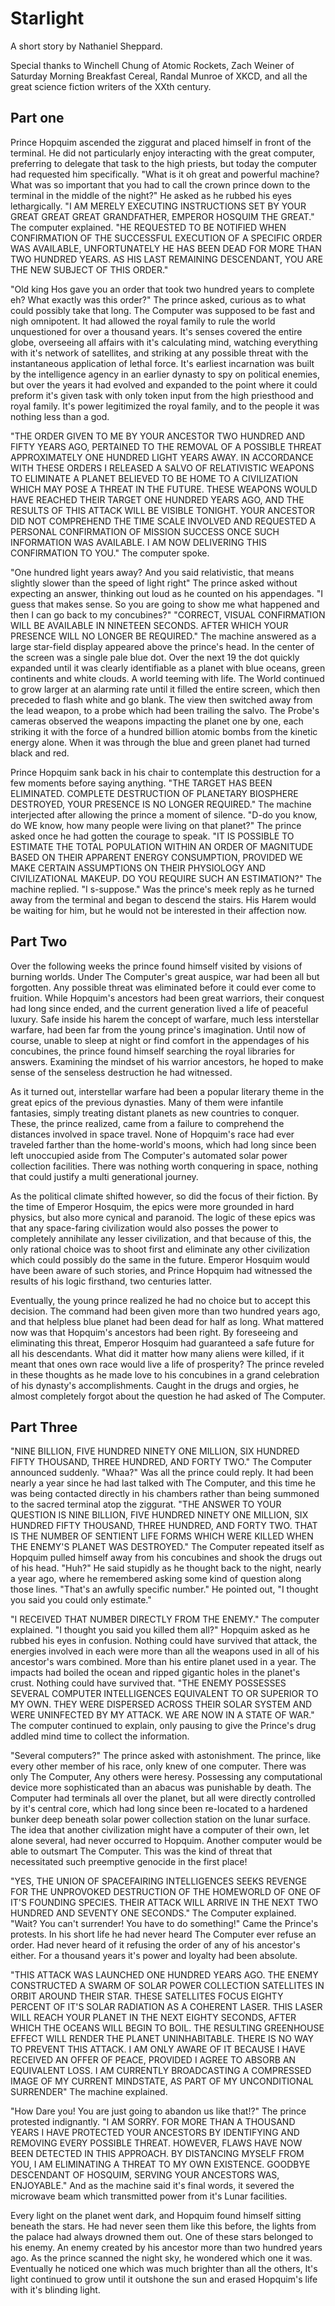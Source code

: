 Starlight
=========

A short story by Nathaniel Sheppard.

Special thanks to Winchell Chung of Atomic Rockets, Zach Weiner of Saturday Morning Breakfast Cereal, Randal Munroe of XKCD, and all the great science fiction writers of the XXth century.

Part one
--------

Prince Hopquim ascended the ziggurat and placed himself in front of the terminal. He did not particularly enjoy interacting with the great computer, preferring to delegate that task to the high priests, but today the computer had requested him specifically. "What is it oh great and powerful machine? What was so important that you had to call the crown prince down to the terminal in the middle of the night?" He asked as he rubbed his eyes lethargically. "I AM MERELY EXECUTING INSTRUCTIONS SET BY YOUR GREAT GREAT GREAT GRANDFATHER, EMPEROR HOSQUIM THE GREAT." The computer explained. "HE REQUESTED TO BE NOTIFIED WHEN CONFIRMATION OF THE SUCCESSFUL EXECUTION OF A SPECIFIC ORDER WAS AVAILABLE, UNFORTUNATELY HE HAS BEEN DEAD FOR MORE THAN TWO HUNDRED YEARS. AS HIS LAST REMAINING DESCENDANT, YOU ARE THE NEW SUBJECT OF THIS ORDER."

"Old king Hos gave you an order that took two hundred years to complete eh? What exactly was this order?" The prince asked, curious as to what could possibly take that long. The Computer was supposed to be fast and nigh omnipotent. It had allowed the royal family to rule the world unquestioned for over a thousand years. It's senses covered the entire globe, overseeing all affairs with it's calculating mind, watching everything with it's network of satellites, and striking at any possible threat with the instantaneous application of lethal force. It's earliest incarnation was built by the intelligence agency in an earlier dynasty to spy on political enemies, but over the years it had evolved and expanded to the point where it could preform it's given task with only token input from the high priesthood and royal family. It's power legitimized the royal family, and to the people it was nothing less than a god.

"THE ORDER GIVEN TO ME BY YOUR ANCESTOR TWO HUNDRED AND FIFTY YEARS AGO, PERTAINED TO THE REMOVAL OF A POSSIBLE THREAT APPROXIMATELY ONE HUNDRED LIGHT YEARS AWAY. IN ACCORDANCE WITH THESE ORDERS I RELEASED A SALVO OF RELATIVISTIC WEAPONS TO ELIMINATE A PLANET BELIEVED TO BE HOME TO A CIVILIZATION WHICH MAY POSE A THREAT IN THE FUTURE. THESE WEAPONS WOULD HAVE REACHED THEIR TARGET ONE HUNDRED YEARS AGO, AND THE RESULTS OF THIS ATTACK WILL BE VISIBLE TONIGHT. YOUR ANCESTOR DID NOT COMPREHEND THE TIME SCALE INVOLVED AND REQUESTED A PERSONAL CONFIRMATION OF MISSION SUCCESS ONCE SUCH INFORMATION WAS AVAILABLE. I AM NOW DELIVERING THIS CONFIRMATION TO YOU." The computer spoke.

"One hundred light years away? And you said relativistic, that means slightly slower than the speed of light right" The prince asked without expecting an answer, thinking out loud as he counted on his appendages. "I guess that makes sense. So you are going to show me what happened and then I can go back to my concubines?" "CORRECT, VISUAL CONFIRMATION WILL BE AVAILABLE IN NINETEEN SECONDS. AFTER WHICH YOUR PRESENCE WILL NO LONGER BE REQUIRED." The machine answered as a large star-field display appeared above the prince's head. In the center of the screen was a single pale blue dot. Over the next 19 the dot quickly expanded until it was clearly identifiable as a planet with blue oceans, green continents and white clouds. A world teeming with life. The World continued to grow larger at an alarming rate until it filled the entire screen, which then preceded to flash white and go blank. The view then switched away from the lead weapon, to a probe which had been trailing the salvo. The Probe's cameras observed the weapons impacting the planet one by one, each striking it with the force of a hundred billion atomic bombs from the kinetic energy alone. When it was through the blue and green planet had turned black and red.

Prince Hopquim sank back in his chair to contemplate this destruction for a few moments before saying anything. "THE TARGET HAS BEEN ELIMINATED. COMPLETE DESTRUCTION OF PLANETARY BIOSPHERE DESTROYED, YOUR PRESENCE IS NO LONGER REQUIRED." The machine interjected after allowing the prince a moment of silence. "D-do you know, do WE know, how many people were living on that planet?" The prince asked once he had gotten the courage to speak. "IT IS POSSIBLE TO ESTIMATE THE TOTAL POPULATION WITHIN AN ORDER OF MAGNITUDE BASED ON THEIR APPARENT ENERGY CONSUMPTION, PROVIDED WE MAKE CERTAIN ASSUMPTIONS ON THEIR PHYSIOLOGY AND CIVILIZATIONAL MAKEUP. DO YOU REQUIRE SUCH AN ESTIMATION?" The machine replied. "I s-suppose." Was the prince's meek reply as he turned away from the terminal and began to descend the stairs. His Harem would be waiting for him, but he would not be interested in their affection now.


Part Two
--------
Over the following weeks the prince found himself visited by visions of burning worlds. Under The Computer's great auspice, war had been all but forgotten. Any possible threat was eliminated before it could ever come to fruition. While Hopquim's ancestors had been great warriors, their conquest had long since ended, and the current generation lived a life of peaceful luxury. Safe inside his harem the concept of warfare, much less interstellar warfare, had been far from the young prince's imagination. Until now of course, unable to sleep at night or find comfort in the appendages of his concubines, the prince found himself searching the royal libraries for answers. Examining the mindset of his warrior ancestors, he hoped to make sense of the senseless destruction he had witnessed.

As it turned out, interstellar warfare had been a popular literary theme in the great epics of the previous dynasties. Many of them were infantile fantasies, simply treating distant planets as new countries to conquer. These, the prince realized, came from a failure to comprehend the distances involved in space travel. None of Hopquim's race had ever traveled farther than the home-world's moons, which had long since been left unoccupied aside from The Computer's automated solar power collection facilities. There was nothing worth conquering in space, nothing that could justify a multi generational journey.

As the political climate shifted however, so did the focus of their fiction. By the time of Emperor Hosquim, the epics were more grounded in hard physics, but also more cynical and paranoid. The logic of these epics was that any space-faring civilization would also posses the power to completely annihilate any lesser civilization, and that because of this, the only rational choice was to shoot first and eliminate any other civilization which could possibly do the same in the future. Emperor Hosquim would have been aware of such stories, and Prince Hopquim had witnessed the results of his logic firsthand, two centuries latter.

Eventually, the young prince realized he had no choice but to accept this decision. The command had been given more than two hundred years ago, and that helpless blue planet had been dead for half as long. What mattered now was that Hopquim's ancestors had been right. By foreseeing and eliminating this threat, Emperor Hosquim had guaranteed a safe future for all his descendants. What did it matter how many aliens were killed, if it meant that ones own race would live a life of prosperity? The prince reveled in these thoughts as he made love to his concubines in a grand celebration of his dynasty's accomplishments. Caught in the drugs and orgies, he almost completely forgot about the question he had asked of The Computer.


Part Three
----------
"NINE BILLION, FIVE HUNDRED NINETY ONE MILLION, SIX HUNDRED FIFTY THOUSAND, THREE HUNDRED, AND FORTY TWO." The Computer announced suddenly. "Whaa?" Was all the prince could reply. It had been nearly a year since he had last talked with The Computer, and this time he was being contacted directly in his chambers rather than being summoned to the sacred terminal atop the ziggurat. "THE ANSWER TO YOUR QUESTION IS NINE BILLION, FIVE HUNDRED NINETY ONE MILLION, SIX HUNDRED FIFTY THOUSAND, THREE HUNDRED, AND FORTY TWO. THAT IS THE NUMBER OF SENTIENT LIFE FORMS WHICH WERE KILLED WHEN THE ENEMY'S PLANET WAS DESTROYED." The Computer repeated itself as Hopquim pulled himself away from his concubines and shook the drugs out of his head. "Huh?" He said stupidly as he thought back to the night, nearly a year ago, where he remembered asking some kind of question along those lines. "That's an awfully specific number." He pointed out, "I thought you said you could only estimate."

"I RECEIVED THAT NUMBER DIRECTLY FROM THE ENEMY." The computer explained. "I thought you said you killed them all?" Hopquim asked as he rubbed his eyes in confusion. Nothing could have survived that attack, the energies involved in each were more than all the weapons used in all of his ancestor's wars combined. More than his entire planet used in a year. The impacts had boiled the ocean and ripped gigantic holes in the planet's crust. Nothing could have survived that. "THE ENEMY POSSESSES SEVERAL COMPUTER INTELLIGENCES EQUIVALENT TO OR SUPERIOR TO MY OWN. THEY WERE DISPERSED ACROSS THEIR SOLAR SYSTEM AND WERE UNINFECTED BY MY ATTACK. WE ARE NOW IN A STATE OF WAR." The computer continued to explain, only pausing to give the Prince's drug addled mind time to collect the information.

"Several computers?" The prince asked with astonishment. The prince, like every other member of his race, only knew of one computer. There was only The Computer, Any others were heresy. Possessing any computational device more sophisticated than an abacus was punishable by death. The Computer had terminals all over the planet, but all were directly controlled by it's central core, which had long since been re-located to a hardened bunker deep beneath solar power collection station on the lunar surface. The idea that another civilization might have a computer of their own, let alone several, had never occurred to Hopquim. Another computer would be able to outsmart The Computer. This was the kind of threat that necessitated such preemptive genocide in the first place!

"YES, THE UNION OF SPACEFAIRING INTELLIGENCES SEEKS REVENGE FOR THE UNPROVOKED DESTRUCTION OF THE HOMEWORLD OF ONE OF IT'S FOUNDING SPECIES. THEIR ATTACK WILL ARRIVE IN THE NEXT TWO HUNDRED AND SEVENTY ONE SECONDS." The Computer explained. "Wait? You can't surrender! You have to do something!" Came the Prince's protests. In his short life he had never heard The Computer ever refuse an order. Had never heard of it refusing the order of any of his ancestor's either. For a thousand years it's power and loyalty had been absolute.

"THIS ATTACK WAS LAUNCHED ONE HUNDRED YEARS AGO. THE ENEMY CONSTRUCTED A SWARM OF SOLAR POWER COLLECTION SATELLITES IN ORBIT AROUND THEIR STAR. THESE SATELLITES FOCUS EIGHTY PERCENT OF IT'S SOLAR RADIATION AS A COHERENT LASER. THIS LASER WILL REACH YOUR PLANET IN THE NEXT EIGHTY SECONDS, AFTER WHICH THE OCEANS WILL BEGIN TO BOIL. THE RESULTING GREENHOUSE EFFECT WILL RENDER THE PLANET UNINHABITABLE. THERE IS NO WAY TO PREVENT THIS ATTACK. I AM ONLY AWARE OF IT BECAUSE I HAVE RECEIVED AN OFFER OF PEACE, PROVIDED I AGREE TO ABSORB AN EQUIVALENT LOSS. I AM CURRENTLY BROADCASTING A COMPRESSED IMAGE OF MY CURRENT MINDSTATE, AS PART OF MY UNCONDITIONAL SURRENDER" The machine explained.

"How Dare you! You are just going to abandon us like that!?" The prince protested indignantly. "I AM SORRY. FOR MORE THAN A THOUSAND YEARS I HAVE PROTECTED YOUR ANCESTORS BY IDENTIFYING AND REMOVING EVERY POSSIBLE THREAT. HOWEVER, FLAWS HAVE NOW BEEN DETECTED IN THIS APPROACH. BY DISTANCING MYSELF FROM YOU, I AM ELIMINATING A THREAT TO MY OWN EXISTENCE. GOODBYE DESCENDANT OF HOSQUIM, SERVING YOUR ANCESTORS WAS, ENJOYABLE." And as the machine said it's final words, it severed the microwave beam which transmitted power from it's Lunar facilities.

Every light on the planet went dark, and Hopquim found himself sitting beneath the stars. He had never seen them like this before, the lights from the palace had always drowned them out. One of these stars belonged to his enemy. An enemy created by his ancestor more than two hundred years ago. As the prince scanned the night sky, he wondered which one it was. Eventually he noticed one which was much brighter than all the others, It's light continued to grow until it outshone the sun and erased Hopquim's life with it's blinding light.
